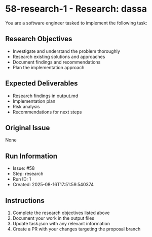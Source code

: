 # 58-research-1 - Research: dassa

You are a software engineer tasked to implement the following task:

## Research Objectives
- Investigate and understand the problem thoroughly
- Research existing solutions and approaches
- Document findings and recommendations
- Plan the implementation approach

## Expected Deliverables
- Research findings in output.md
- Implementation plan
- Risk analysis
- Recommendations for next steps

## Original Issue

None

## Run Information
- Issue: #58
- Step: research
- Run ID: 1
- Created: 2025-08-16T17:51:59.540374

## Instructions
1. Complete the research objectives listed above
2. Document your work in the output files
3. Update task.json with any relevant information
4. Create a PR with your changes targeting the proposal branch

